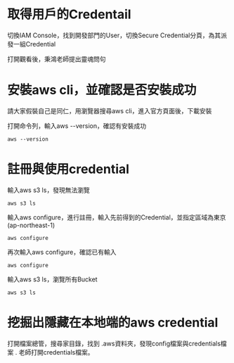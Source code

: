 # 取得用戶的Credentail

切換IAM Console，找到開發部門的User，切換Secure Credential分頁，為其派發一組Credential

打開觀看後，秉鴻老師提出靈魂問句

# 安裝aws cli，並確認是否安裝成功

請大家假裝自己是同仁，用瀏覽器搜尋aws cli，進入官方頁面後，下載安裝

打開命令列，輸入aws --version，確認有安裝成功

`aws --version`

# 註冊與使用credential

輸入aws s3 ls，發現無法瀏覽

`aws s3 ls`

輸入aws configure，進行註冊，輸入先前得到的Credential，並指定區域為東京(ap-northeast-1)

`aws configure`

再次輸入aws configure，確認已有輸入

`aws configure`

輸入aws s3 ls，瀏覽所有Bucket

`aws s3 ls`

# 挖掘出隱藏在本地端的aws credential

打開檔案總管，搜尋家目錄，找到 .aws資料夾，發現config檔案與credentials檔案
. 老師打開credentials檔案。 